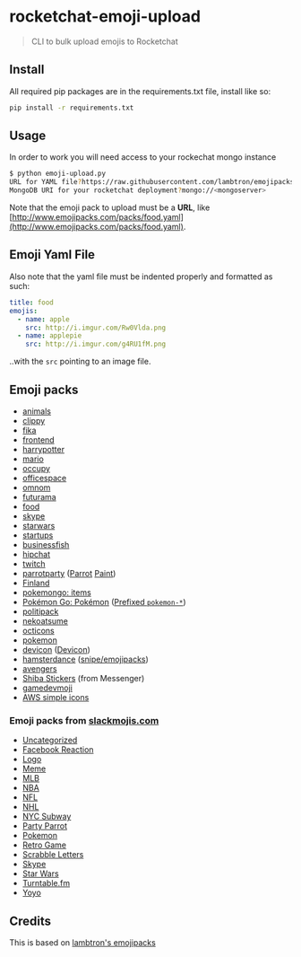 # rocketchat-emoji-upload
> CLI to bulk upload emojis to Rocketchat

## Install

All required pip packages are in the requirements.txt file, install like so:

```bash
pip install -r requirements.txt
```


## Usage

In order to work you will need access to your rockechat mongo instance

```bash
$ python emoji-upload.py
URL for YAML file?https://raw.githubusercontent.com/lambtron/emojipacks/master/packs/futurama.yaml
MongoDB URI for your rocketchat deployment?mongo://<mongoserver>
```


Note that the emoji pack to upload  must be a **URL**, like [http://www.emojipacks.com/packs/food.yaml](http://www.emojipacks.com/packs/food.yaml).

## Emoji Yaml File

Also note that the yaml file must be indented properly and formatted as such:

```yaml
title: food
emojis:
  - name: apple
    src: http://i.imgur.com/Rw0Vlda.png
  - name: applepie
    src: http://i.imgur.com/g4RU1fM.png
```

..with the `src` pointing to an image file.


## Emoji packs

- [animals](https://raw.githubusercontent.com/lambtron/emojipacks/master/packs/animals.yaml)
- [clippy](https://raw.githubusercontent.com/lambtron/emojipacks/master/packs/clippy.yaml)
- [fika](https://raw.githubusercontent.com/lambtron/emojipacks/master/packs/fika.yaml)
- [frontend](https://raw.githubusercontent.com/lambtron/emojipacks/master/packs/frontend.yaml)
- [harrypotter](https://raw.githubusercontent.com/lambtron/emojipacks/master/packs/harrypotterhouses.yaml)
- [mario](https://raw.githubusercontent.com/lambtron/emojipacks/master/packs/mario-8bit.yaml)
- [occupy](https://raw.githubusercontent.com/lambtron/emojipacks/master/packs/occupy.yaml)
- [officespace](https://raw.githubusercontent.com/lambtron/emojipacks/master/packs/officespace.yaml)
- [omnom](https://raw.githubusercontent.com/lambtron/emojipacks/master/packs/omnom.yaml)
- [futurama](https://raw.githubusercontent.com/lambtron/emojipacks/master/packs/futurama.yaml)
- [food](https://raw.githubusercontent.com/lambtron/emojipacks/master/packs/food.yaml)
- [skype](https://raw.githubusercontent.com/lambtron/emojipacks/master/packs/skype.yaml)
- [starwars](https://raw.githubusercontent.com/lambtron/emojipacks/master/packs/starwars.yaml)
- [startups](https://raw.githubusercontent.com/lambtron/emojipacks/master/packs/startups.yaml)
- [businessfish](https://raw.githubusercontent.com/lambtron/emojipacks/master/packs/businessfish.yaml)
- [hipchat](https://raw.githubusercontent.com/lambtron/emojipacks/master/packs/hipchat.yaml)
- [twitch](https://raw.githubusercontent.com/lambtron/emojipacks/master/packs/twitch.yaml)
- [parrotparty](https://raw.githubusercontent.com/lambtron/emojipacks/master/packs/parrotparty.yaml) ([Parrot](http://cultofthepartyparrot.com/) [Paint](http://cultofthepartyparrot.com/paint/))
- [Finland](https://raw.githubusercontent.com/lambtron/emojipacks/master/packs/finland.yaml)
- [pokemongo: items](https://raw.githubusercontent.com/lambtron/emojipacks/master/packs/pokemongo.yaml)
- [Pokémon Go: Pokémon](https://raw.githubusercontent.com/Templarian/slack-emoji-pokemon/master/pokemon.yaml) ([Prefixed `pokemon-*`](https://raw.githubusercontent.com/Templarian/slack-emoji-pokemon/master/pokemon-prefix.yaml))
- [politipack](https://raw.githubusercontent.com/lambtron/emojipacks/master/packs/politipack.yaml)
- [nekoatsume](https://raw.githubusercontent.com/lambtron/emojipacks/master/packs/nekoatsume.yaml)
- [octicons](https://raw.githubusercontent.com/lambtron/emojipacks/master/packs/octicons.yaml)
- [pokemon](https://raw.githubusercontent.com/jaylynch/pokemoji/master/pokemon-by-name.yaml)
- [devicon](https://raw.githubusercontent.com/izumin5210/emojipack-for-devicon/master/png/devicon.yaml) ([Devicon](http://devicon.fr/))
- [hamsterdance](https://raw.githubusercontent.com/snipe/hamsterdance-emojipack/master/hamsterdance.yaml) ([snipe/emojipacks](https://github.com/snipe/hamsterdance-emojipack))
- [avengers](https://raw.githubusercontent.com/lambtron/emojipacks/master/packs/avengers.yaml)
- [Shiba Stickers](https://raw.githubusercontent.com/lambtron/emojipacks/master/packs/shiba.yaml) (from Messenger)
- [gamedevmoji](https://raw.githubusercontent.com/niksudan/gamedevmoji/master/gamedevicons.yaml)
- [AWS simple icons](https://raw.githubusercontent.com/Surgo/aws_emojipacks/master/noprefix-emojipacks.yml)

### Emoji packs from [slackmojis.com](http://www.slackmojis.com)

- [Uncategorized](https://raw.githubusercontent.com/lambtron/emojipacks/master/packs/slackmojis-uncategorized.yaml)
- [Facebook Reaction](https://raw.githubusercontent.com/lambtron/emojipacks/master/packs/slackmojis-facebook-reaction.yaml)
- [Logo](https://raw.githubusercontent.com/lambtron/emojipacks/master/packs/slackmojis-logo.yaml)
- [Meme](https://raw.githubusercontent.com/lambtron/emojipacks/master/packs/slackmojis-meme.yaml)
- [MLB](https://raw.githubusercontent.com/lambtron/emojipacks/master/packs/slackmojis-mlb.yaml)
- [NBA](https://raw.githubusercontent.com/lambtron/emojipacks/master/packs/slackmojis-nba.yaml)
- [NFL](https://raw.githubusercontent.com/lambtron/emojipacks/master/packs/slackmojis-nfl.yaml)
- [NHL](https://raw.githubusercontent.com/lambtron/emojipacks/master/packs/slackmojis-nhl.yaml)
- [NYC Subway](https://raw.githubusercontent.com/lambtron/emojipacks/master/packs/slackmojis-nyc-subway.yaml)
- [Party Parrot](https://raw.githubusercontent.com/lambtron/emojipacks/master/packs/slackmojis-party-parrot.yaml)
- [Pokemon](https://raw.githubusercontent.com/lambtron/emojipacks/master/packs/slackmojis-pokemon.yaml)
- [Retro Game](https://raw.githubusercontent.com/lambtron/emojipacks/master/packs/slackmojis-retro-game.yaml)
- [Scrabble Letters](https://raw.githubusercontent.com/lambtron/emojipacks/master/packs/slackmojis-scrabble-letters.yaml)
- [Skype](https://raw.githubusercontent.com/lambtron/emojipacks/master/packs/slackmojis-skype.yaml)
- [Star Wars](https://raw.githubusercontent.com/lambtron/emojipacks/master/packs/slackmojis-star-wars.yaml)
- [Turntable.fm](https://raw.githubusercontent.com/lambtron/emojipacks/master/packs/slackmojis-turntable.fm.yaml)
- [Yoyo](https://raw.githubusercontent.com/lambtron/emojipacks/master/packs/slackmojis-yoyo.yaml)

## Credits

This is based on [lambtron's emojipacks](https://github.com/lambtron/emojipacks/issues/new)
